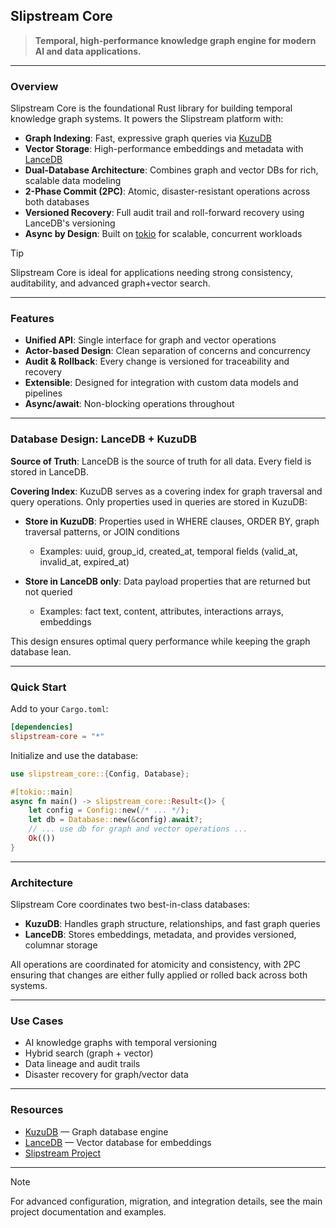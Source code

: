 <!-- If you have a logo, place it here. Example: <img src="/path/to/logo.png" alt="Slipstream Core Logo" width="120" /> -->

## Slipstream Core

> **Temporal, high-performance knowledge graph engine for modern AI and data applications.**

---

### Overview

Slipstream Core is the foundational Rust library for building temporal knowledge graph systems. It powers the Slipstream platform with:

- **Graph Indexing**: Fast, expressive graph queries via [KuzuDB](https://github.com/kuzudb/kuzu)
- **Vector Storage**: High-performance embeddings and metadata with [LanceDB](https://github.com/lancedb/lancedb)
- **Dual-Database Architecture**: Combines graph and vector DBs for rich, scalable data modeling
- **2-Phase Commit (2PC)**: Atomic, disaster-resistant operations across both databases
- **Versioned Recovery**: Full audit trail and roll-forward recovery using LanceDB's versioning
- **Async by Design**: Built on [tokio](https://tokio.rs/) for scalable, concurrent workloads

> [!TIP]
> Slipstream Core is ideal for applications needing strong consistency, auditability, and advanced graph+vector search.

---

### Features

- **Unified API**: Single interface for graph and vector operations
- **Actor-based Design**: Clean separation of concerns and concurrency
- **Audit & Rollback**: Every change is versioned for traceability and recovery
- **Extensible**: Designed for integration with custom data models and pipelines
- **Async/await**: Non-blocking operations throughout

---

### Database Design: LanceDB + KuzuDB

**Source of Truth**: LanceDB is the source of truth for all data. Every field is stored in LanceDB.

**Covering Index**: KuzuDB serves as a covering index for graph traversal and query operations. Only properties used in queries are stored in KuzuDB:

- **Store in KuzuDB**: Properties used in WHERE clauses, ORDER BY, graph traversal patterns, or JOIN conditions
  - Examples: uuid, group_id, created_at, temporal fields (valid_at, invalid_at, expired_at)
  
- **Store in LanceDB only**: Data payload properties that are returned but not queried
  - Examples: fact text, content, attributes, interactions arrays, embeddings

This design ensures optimal query performance while keeping the graph database lean.

---

### Quick Start

Add to your `Cargo.toml`:

```toml
[dependencies]
slipstream-core = "*"
```

Initialize and use the database:

```rust
use slipstream_core::{Config, Database};

#[tokio::main]
async fn main() -> slipstream_core::Result<()> {
    let config = Config::new(/* ... */);
    let db = Database::new(&config).await?;
    // ... use db for graph and vector operations ...
    Ok(())
}
```

---

### Architecture

Slipstream Core coordinates two best-in-class databases:

- **KuzuDB**: Handles graph structure, relationships, and fast graph queries
- **LanceDB**: Stores embeddings, metadata, and provides versioned, columnar storage

All operations are coordinated for atomicity and consistency, with 2PC ensuring that changes are either fully applied or rolled back across both systems.

---

### Use Cases

- AI knowledge graphs with temporal versioning
- Hybrid search (graph + vector)
- Data lineage and audit trails
- Disaster recovery for graph/vector data

---

### Resources

- [KuzuDB](https://github.com/kuzudb/kuzu) — Graph database engine
- [LanceDB](https://github.com/lancedb/lancedb) — Vector database for embeddings
- [Slipstream Project](https://github.com/casualjim/slipstream)

---

> [!NOTE]
> For advanced configuration, migration, and integration details, see the main project documentation and examples.


